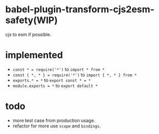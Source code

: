 # babel-plugin-transform-cjs2esm-safety(WIP)
cjs to esm if possible.

# implemented
- `const * = require('*')` to `import * from *`
- `const { *, * } = require('*')` to `import { *, * } from *`
- `exports.* = *` to `export const * = *`
- `module.exports = *` to `export default *`

# todo
- more test case from production usage.
- refactor for more use `scope` and `bindings`.

